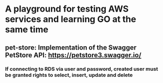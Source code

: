 # A playground for testing AWS services and learning GO at the same time

## pet-store: Implementation of the Swagger PetStore API: https://petstore3.swagger.io/
### If connecting to RDS via user and password, created user must be granted rights to select, insert, update and delete 
